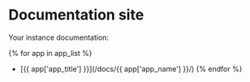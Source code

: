 # Documentation site
Your instance documentation:

{% for app in app_list %}
*   [{{ app['app_title'] }}](/docs/{{ app['app_name'] }}/)
{% endfor %}